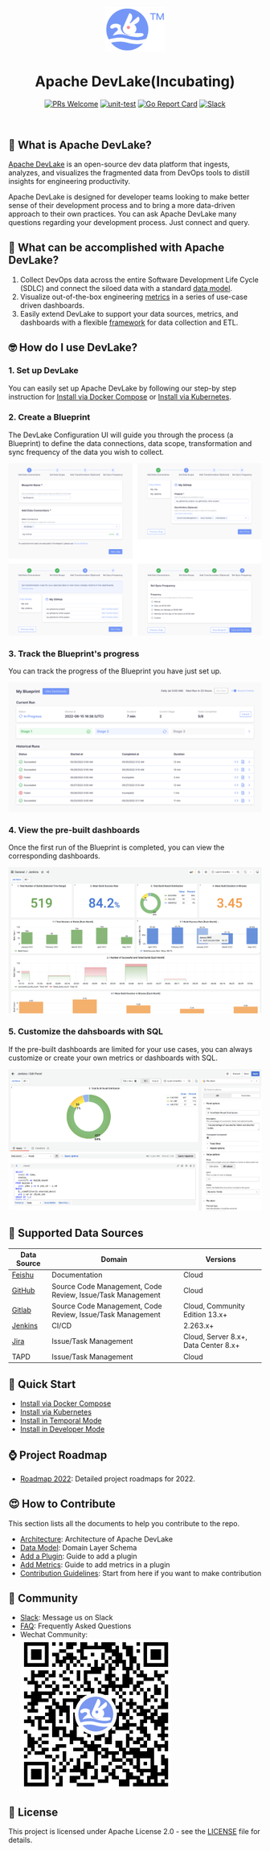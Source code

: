 <div align="center">
<br/>
<img src="img/logo.svg" width="120px">
<br/>

# Apache DevLake(Incubating)

[![PRs Welcome](https://img.shields.io/badge/PRs-welcome-brightgreen.svg?style=flat&logo=github&color=2370ff&labelColor=454545)](http://makeapullrequest.com)
[![unit-test](https://github.com/apache/incubator-devlake/actions/workflows/test.yml/badge.svg)](https://github.com/apache/incubator-devlake/actions/workflows/test.yml)
[![Go Report Card](https://goreportcard.com/badge/github.com/apache/incubator-devlake)](https://goreportcard.com/report/github.com/apache/incubator-devlake)
[![Slack](https://img.shields.io/badge/slack-join_chat-success.svg?logo=slack)](https://join.slack.com/t/devlake-io/shared_invite/zt-17b6vuvps-x98pqseoUagM7EAmKC82xQ)
</div>
<br>
<div align="left">

## 🤔 What is Apache DevLake?

[Apache DevLake](https://devlake.apache.org) is an open-source dev data platform that ingests, analyzes, and visualizes the fragmented data from DevOps tools to distill insights for engineering productivity.

Apache DevLake is designed for developer teams looking to make better sense of their development process and to bring a more data-driven approach to their own practices. You can ask Apache DevLake many questions regarding your development process. Just connect and query.


## 🎯 What can be accomplished with Apache DevLake?

1. Collect DevOps data across the entire Software Development Life Cycle (SDLC) and connect the siloed data with a standard [data model](https://devlake.apache.org/docs/DataModels/DevLakeDomainLayerSchema).
2. Visualize out-of-the-box engineering [metrics](https://devlake.apache.org/docs/EngineeringMetrics) in a series of use-case driven dashboards.
3. Easily extend DevLake to support your data sources, metrics, and dashboards with a flexible [framework](https://devlake.apache.org/docs/Overview/Architecture) for data collection and ETL.


## 🤓 How do I use DevLake?
### 1. Set up DevLake
You can easily set up Apache DevLake by following our step-by step instruction for [Install via Docker Compose](https://devlake.apache.org/docs/QuickStart/DockerComposeSetup) or [Install via Kubernetes](https://devlake.apache.org/docs/QuickStart/KubernetesSetup).

### 2. Create a Blueprint
The DevLake Configuration UI will guide you through the process (a Blueprint) to define the data connections, data scope, transformation and sync frequency of the data you wish to collect.

![img](img/userflow1.svg)

### 3. Track the Blueprint's progress
You can track the progress of the Blueprint you have just set up.

![img](img/userflow2.svg)

### 4. View the pre-built dashboards
Once the first run of the Blueprint is completed, you can view the corresponding dashboards.

![img](img/userflow3.png)

### 5. Customize the dahsboards with SQL
If the pre-built dashboards are limited for your use cases, you can always customize or create your own metrics or dashboards with SQL.

![img](img/userflow4.png)



## 💪 Supported Data Sources

| Data Source                                                | Domain                                                     | Versions                             |
| ---------------------------------------------------------- | ---------------------------------------------------------- | ------------------------------------ |
| [Feishu](https://devlake.apache.org/docs/Plugins/feishu)   | Documentation                                              | Cloud                                |
| [GitHub](https://devlake.apache.org/docs/Plugins/github)   | Source Code Management, Code Review, Issue/Task Management | Cloud                                |
| [Gitlab](https://devlake.apache.org/docs/Plugins/gitlab)   | Source Code Management, Code Review, Issue/Task Management | Cloud, Community Edition 13.x+       |
| [Jenkins](https://devlake.apache.org/docs/Plugins/jenkins) | CI/CD                                                      | 2.263.x+                             |
| [Jira](https://devlake.apache.org/docs/Plugins/jira)       | Issue/Task Management                                      | Cloud, Server 8.x+, Data Center 8.x+ |
| TAPD                                                       | Issue/Task Management                                      | Cloud                                |


## 🚀 Quick Start
- [Install via Docker Compose](https://devlake.apache.org/docs/QuickStart/DockerComposeSetup)
- [Install via Kubernetes](https://devlake.apache.org/docs/QuickStart/KubernetesSetup)
- [Install in Temporal Mode](https://devlake.apache.org/docs/UserManuals/TemporalSetup)
- [Install in Developer Mode](https://devlake.apache.org/docs/DeveloperManuals/DeveloperSetup)


## ⌚ Project Roadmap
- <a href="https://devlake.apache.org/docs/Overview/Roadmap" target="_blank">Roadmap 2022</a>: Detailed project roadmaps for 2022.


## 😍 How to Contribute
This section lists all the documents to help you contribute to the repo.

- [Architecture](https://devlake.apache.org/docs/Overview/Architecture): Architecture of Apache DevLake
- [Data Model](https://devlake.apache.org/docs/DataModels/DevLakeDomainLayerSchema): Domain Layer Schema
- [Add a Plugin](/plugins/README.md): Guide to add a plugin
- [Add Metrics](/plugins/HOW-TO-ADD-METRICS.md): Guide to add metrics in a plugin
- [Contribution Guidelines](https://devlake.apache.org/community): Start from here if you want to make contribution


## 💙 Community

- <a href="https://join.slack.com/t/devlake-io/shared_invite/zt-18uayb6ut-cHOjiYcBwERQ8VVPZ9cQQw" target="_blank">Slack</a>: Message us on Slack
- <a href="https://github.com/apache/incubator-devlake/wiki/FAQ" target="_blank">FAQ</a>: Frequently Asked Questions
- Wechat Community:<br>
  ![](img/wechat_community_barcode.png)


## 📄 License<a id="license"></a>

This project is licensed under Apache License 2.0 - see the [LICENSE](LICENSE) file for details.
